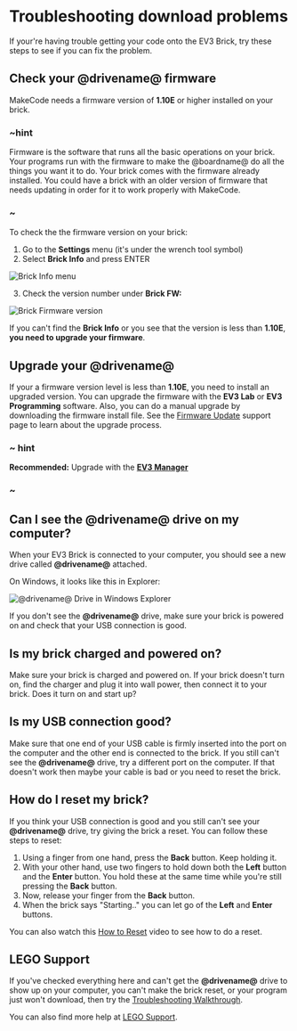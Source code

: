 # Troubleshooting download problems

If your're having trouble getting your code onto the EV3 Brick, try these steps to see if you can fix the problem.

## Check your **@drivename@** firmware

MakeCode needs a firmware version of **1.10E** or higher installed on your brick. 

### ~hint

Firmware is the software that runs all the basic operations on your brick. Your programs run with the firmware to make the @boardname@ do all the things you want it to do. Your brick comes with the firmware already installed. You could have a brick with an older version of firmware that needs updating in order for it to work properly with MakeCode.

### ~

To check the the firmware version on your brick:

1. Go to the **Settings** menu (it's under the wrench tool symbol)
2. Select **Brick Info** and press ENTER

![Brick Info menu](/static/setup/brickinfo.jpg)

3. Check the version number under **Brick FW:**

![Brick Firmware version](/static/setup/brickfw.jpg)

If you can't find the **Brick Info** or you see that the version is less than **1.10E**, **you need to upgrade your firmware**.

## Upgrade your **@drivename@**

If your a firmware version level is less than **1.10E**, you need to install an upgraded version. You can upgrade the firmware with the **EV3 Lab** or **EV3 Programming** software. Also, you can do a manual upgrade by downloading the firmware install file. See the [Firmware Update](https://education.lego.com/en-us/support/mindstorms-ev3/firmware-update) support page to learn about the upgrade process.

### ~ hint

**Recommended:** Upgrade with the **[EV3 Manager](https://ev3manager.education.lego.com/)**

### ~

## Can I see the **@drivename@** drive on my computer?

When your EV3 Brick is connected to your computer, you should see a new drive called **@drivename@** attached.

On Windows, it looks like this in Explorer:

![@drivename@ Drive in Windows Explorer](/static/setup/ev3-drive-windows.png)

If you don't see the **@drivename@** drive, make sure your brick is powered on and check that your USB connection is good.

## Is my brick charged and powered on?

Make sure your brick is charged and powered on. If your brick doesn't turn on, find the charger and plug it into wall power, then connect it to your brick. Does it turn on and start up?

## Is my USB connection good?

Make sure that one end of your USB cable is firmly inserted into the port on the computer and the other end is connected to the brick. If you still can't see the **@drivename@** drive, try a different port on the computer. If that doesn't work then maybe your cable is bad or you need to reset the brick.

## How do I reset my brick?

If you think your USB connection is good and you still can't see your **@drivename@** drive, try giving the brick a reset. You can follow these steps to reset:

1. Using a finger from one hand, press the **Back** button. Keep holding it.
2. With your other hand, use two fingers to hold down both the **Left** button and the **Enter** button. You hold these at the same time while you're still pressing the **Back** button.
3. Now, release your finger from the **Back** button.
4. When the brick says "Starting.." you can let go of the **Left** and **Enter** buttons.

You can also watch this [How to Reset](https://www.lego.com/en-us/videos/themes/mindstorms/how-to-reset-the-ev3-p-brick-fbcbdbed398e4e12a7ce30fa662c54be) video to see how to do a reset.

## LEGO Support

If you've checked everything here and can't get the **@drivename@** drive to show up on your computer, you can't make the brick reset, or your program just won't download, then try the [Troubleshooting Walkthrough](https://www.lego.com/en-us/service/help/products/themes-sets/mindstorms/lego-mindstorms-ev3-troubleshooting-walkthrough-408100000009798).

You can also find more help at [LEGO Support](https://www.lego.com/en-us/mindstorms/support).